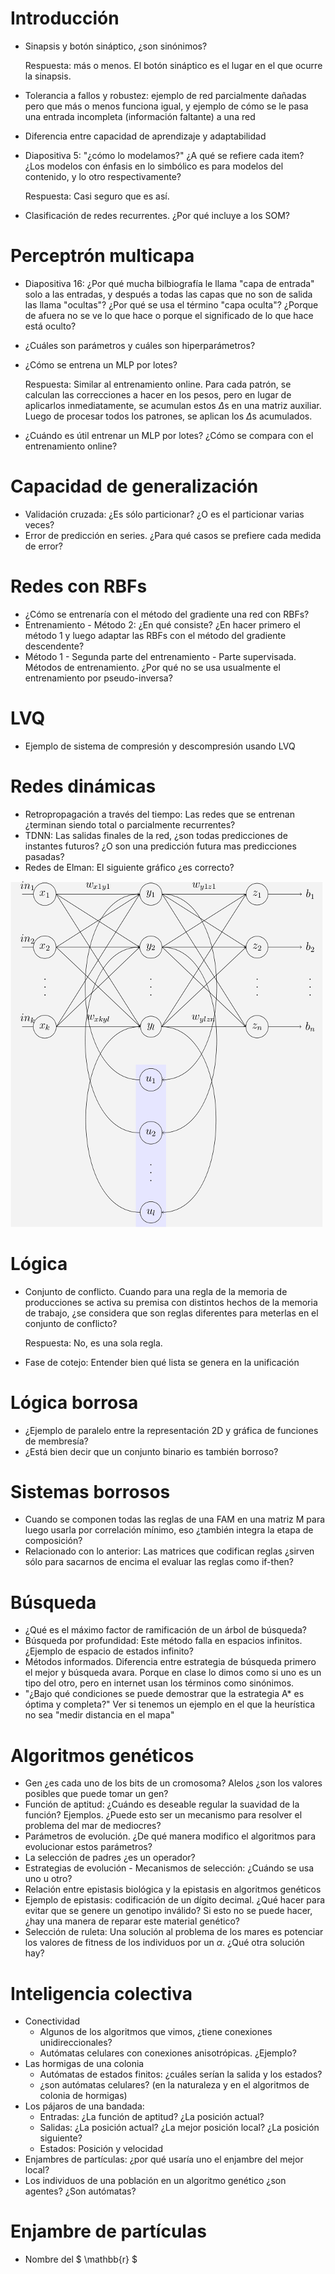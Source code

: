 # Introducción

* Sinapsis y botón sináptico, ¿son sinónimos?

    Respuesta: más o menos. El botón sináptico es el lugar en el que ocurre la sinapsis.

* Tolerancia a fallos y robustez: ejemplo de red parcialmente dañadas pero que más o menos funciona igual, y ejemplo de cómo se le pasa una entrada incompleta (información faltante) a una red
* Diferencia entre capacidad de aprendizaje y adaptabilidad
* Diapositiva 5: "¿cómo lo modelamos?" ¿A qué se refiere cada item? ¿Los modelos con énfasis en lo simbólico es para modelos del contenido, y lo otro respectivamente?

    Respuesta: Casi seguro que es así.

* Clasificación de redes recurrentes. ¿Por qué incluye a los SOM?

# Perceptrón multicapa

* Diapositiva 16: ¿Por qué mucha bilbiografía le llama "capa de entrada" solo a las entradas, y después a todas las capas que no son de salida las llama "ocultas"? ¿Por qué se usa el término "capa oculta"? ¿Porque de afuera no se ve lo que hace o porque el significado de lo que hace está oculto?
* ¿Cuáles son parámetros y cuáles son hiperparámetros?
* ¿Cómo se entrena un MLP por lotes?

    Respuesta: Similar al entrenamiento online. Para cada patrón, se calculan las correcciones a hacer en los pesos, pero en lugar de aplicarlos inmediatamente, se acumulan estos $\Delta$s en una matriz auxiliar. Luego de procesar todos los patrones, se aplican los $\Delta$s acumulados.

* ¿Cuándo es útil entrenar un MLP por lotes? ¿Cómo se compara con el entrenamiento online?

# Capacidad de generalización

* Validación cruzada: ¿Es sólo particionar? ¿O es el particionar varias veces?
* Error de predicción en series. ¿Para qué casos se prefiere cada medida de error?

# Redes con RBFs

* ¿Cómo se entrenaría con el método del gradiente una red con RBFs?
* Entrenamiento - Método 2: ¿En qué consiste? ¿En hacer primero el método 1 y luego adaptar las RBFs con el método del gradiente descendente?
* Método 1 - Segunda parte del entrenamiento - Parte supervisada. Métodos de entrenamiento. ¿Por qué no se usa usualmente el entrenamiento por pseudo-inversa?

# LVQ

* Ejemplo de sistema de compresión y descompresión usando LVQ

# Redes dinámicas

* Retropropagación a través del tiempo: Las redes que se entrenan ¿terminan siendo total o parcialmente recurrentes?
* TDNN: Las salidas finales de la red, ¿son todas predicciones de instantes futuros? ¿O son una predicción futura mas predicciones pasadas?
* Redes de Elman: El siguiente gráfico ¿es correcto?

![](Elman_srnn.png)

# Lógica

* Conjunto de conflicto. Cuando para una regla de la memoria de producciones se activa su premisa con distintos hechos de la memoria de trabajo, ¿se considera que son reglas diferentes para meterlas en el conjunto de conflicto?

    Respuesta: No, es una sola regla.

* Fase de cotejo: Entender bien qué lista se genera en la unificación

# Lógica borrosa

* ¿Ejemplo de paralelo entre la representación 2D y gráfica de funciones de membresía?
* ¿Está bien decir que un conjunto binario es también borroso?

# Sistemas borrosos

* Cuando se componen todas las reglas de una FAM en una matriz M para luego usarla por correlación mínimo, eso ¿también integra la etapa de composición?
* Relacionado con lo anterior: Las matrices que codifican reglas ¿sirven sólo para sacarnos de encima el evaluar las reglas como if-then?

# Búsqueda

* ¿Qué es el máximo factor de ramificación de un árbol de búsqueda?
* Búsqueda por profundidad: Este método falla en espacios infinitos. ¿Ejemplo de espacio de estados infinito?
* Métodos informados. Diferencia entre estrategia de búsqueda primero el mejor y búsqueda avara. Porque en clase lo dimos como si uno es un tipo del otro, pero en internet usan los términos como sinónimos.
* "¿Bajo qué condiciones se puede demostrar que la estrategia A* es óptima y completa?" Ver si tenemos un ejemplo en el que la heurística no sea "medir distancia en el mapa"

# Algoritmos genéticos

* Gen ¿es cada uno de los bits de un cromosoma? Alelos ¿son los valores posibles que puede tomar un gen?
* Función de aptitud: ¿Cuándo es deseable regular la suavidad de la función? Ejemplos. ¿Puede esto ser un mecanismo para resolver el problema del mar de mediocres?
* Parámetros de evolución. ¿De qué manera modifico el algoritmos para evolucionar estos parámetros?
* La selección de padres ¿es un operador?
* Estrategias de evolución - Mecanismos de selección: ¿Cuándo se usa uno u otro?
* Relación entre epistasis biológica y la epistasis en algoritmos genéticos
* Ejemplo de epistasis: codificación de un dígito decimal. ¿Qué hacer para evitar que se genere un genotipo inválido? Si esto no se puede hacer, ¿hay una manera de reparar este material genético?
* Selección de ruleta: Una solución al problema de los mares es potenciar los valores de fitness de los individuos por un $\alpha$. ¿Qué otra solución hay?

# Inteligencia colectiva

* Conectividad
    * Algunos de los algoritmos que vimos, ¿tiene conexiones unidireccionales?
    * Autómatas celulares con conexiones anisotrópicas. ¿Ejemplo?
* Las hormigas de una colonia
    * Autómatas de estados finitos: ¿cuáles serían la salida y los estados?
    * ¿son autómatas celulares? (en la naturaleza y en el algoritmos de colonia de hormigas)
* Los pájaros de una bandada:
    * Entradas: ¿La función de aptitud? ¿La posición actual?
    * Salidas: ¿La posición actual? ¿La mejor posición local? ¿La posición siguiente?
    * Estados: Posición y velocidad
* Enjambres de partículas: ¿por qué usaría uno el enjambre del mejor local?
* Los individuos de una población en un algoritmo genético ¿son agentes? ¿Son autómatas?

# Enjambre de partículas

* Nombre del $ \mathbb{r} $
